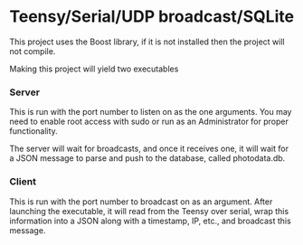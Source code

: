 # Teensy/Serial/UDP broadcast/SQLite

This project uses the Boost library, if it is not installed then the project will not compile.

Making this project will yield two executables

### Server

This is run with the port number to listen on as the one arguments. You may need to enable root access with sudo or run as an Administrator for proper functionality.

The server will wait for broadcasts, and once it receives one, it will wait for a JSON message to parse and push to the database, called photodata.db.


### Client

This is run with the port number to broadcast on as an argument. After launching the executable, it will read from the Teensy over serial, wrap this information into a JSON along with a timestamp, IP, etc., and broadcast this message.
